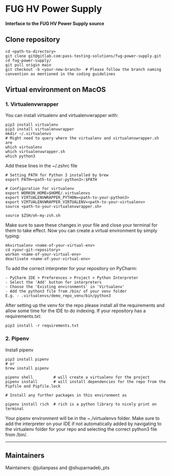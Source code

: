 # FUG HV Power Supply

#### Interface to the FUG HV Power Supply source

## Clone repository
```
cd <path-to-directory>
git clone git@gitlab.com:pass-testing-solutions/fug-power-supply.git
cd fug-power-supply/
git pull origin main
git checkout -b <your-new-branch>  # Please follow the branch naming convention as mentioned in the coding guidelines
```
## Virtual environment on MacOS

### 1. Virtualenvwrapper
You can install virtualenv and virtualenvwrapper with:
```
pip3 install virtualenv
pip3 install virtualenvwrapper
mkdir ~/.virtualenvs
# Might need to query where the virtualenv and virtualenvwrapper.sh are
which virtualenv
which virtualenvwrapper.sh
which python3
```
Add these lines in the ~/.zshrc file 
````
# Setting PATH for Python 3 installed by brew
export PATH=<path-to-your-python3>:$PATH

# Configuration for virtualenv
export WORKON_HOME=$HOME/.virtualenvs
export VIRTUALENVWRAPPER_PYTHON=<path-to-your-python3>
export VIRTUALENVWRAPPER_VIRTUALENV=<path-to-your-virtualenv>
source <path-to-your-virtualenvwrapper.sh>

source $ZSH/oh-my-zsh.sh
````
Make sure to save these changes in your file and close your terminal for them to take effect.
Now you can create a virtual environment by simply typing:
```
mkvirtualenv <name-of-your-virtual-env>
cd <your-git-repository>
workon <name-of-your-virtual-env>
deactivate <name-of-your-virtual-env>
```
To add the correct interpreter for your repository on PyCharm:
```
- PyCharm IDE > Preferences > Project > Python Interpreter
- Select the 'Add' button for interpreters
- Choose the 'Existing environments' in 'Virtualenv'
- Add the python3 file from /bin/ of your venv folder
E.g. - .virtualenvs/demo_repo_venv/bin/python3
```
After setting up the venv for the repo please install all the 
requirements and allow some time for the IDE to do indexing. If your repository has a requirements.txt: 
```
pip3 install -r requirements.txt
```

### 2. Pipenv
Install pipenv
```
pip3 install pipenv 
# or
brew install pipenv

pipenv shell         # will create a virtualenv for the project
pipenv install       # will install dependencies for the repo from the Pipfile and Pipfile.lock

# Install any further packages in this environment as

pipenv install rich  # rich is a python library to nicely print on terminal
```
Your pipenv environment will be in the ~./virtualenvs folder.
Make sure to add the interpreter on your IDE if not automatically added by navigating to the virtualenv folder for your repo and selecting the correct python3 file from /bin/.

***

## Maintainers
Maintainers: @julianpass and @shuparnadeb_pts
